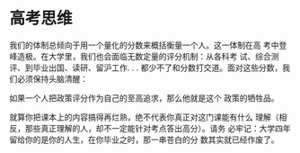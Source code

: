 # 高考思维

我们的体制总倾向于用一个量化的分数来概括衡量一个人。这一体制在高  考中登峰造极。在大学里，我们也会面临无数定量的评分机制：从各科考  试、综合测评、到毕业出国、读研、留沪工作. . . 都少不了和分数打交道。面对这些分数，我们必须保持头脑清醒：

如果一个人把政策评分作为自己的至高追求，那么他就是这个 政策的牺牲品。

就算你把课本上的内容搞得再烂熟，绝不代表你真正对这门课能有什么  理解（相反，那些真正理解的人，却不一定能针对考点答出高分）。请务  必牢记：大学四年留给你的是你的人生，在你毕业之时，那一串苍白的分  数其实就已经作废了。

